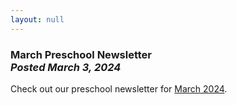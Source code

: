 ```yaml
---
layout: null
---
```


<h3 class="ui header">
  March Preschool Newsletter
  <div class="sub header">
    <i>Posted March 3, 2024</i>
  </div>
</h3>

Check out our preschool newsletter for
<a href="{{ site.baseurl }}/assets/newsletters/2023-2024/COH_March_2024_Newsletter.pdf">March 2024</a>.
